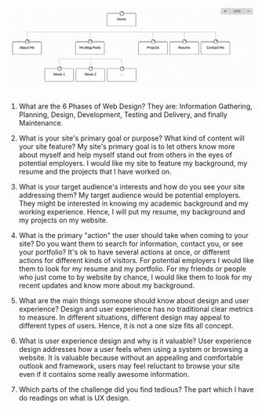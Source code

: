 ![Image of my site map](imgs/site-map.png)

1. What are the 6 Phases of Web Design?
They are: Information Gathering, Planning, Design, Development, Testing and Delivery, and finally Maintenance.

2. What is your site's primary goal or purpose? What kind of content will your site feature?
My site's primary goal is to let others know more about myself and help myself stand out from others in the eyes of potential employers. I would like my site to feature my background, my resume and the projects that I have worked on.

3. What is your target audience's interests and how do you see your site addressing them?
My target audience would be potential employers. They might be interested in knowing my academic background and my working experience. Hence, I will put my resume, my background and my projects on my website.

4. What is the primary "action" the user should take when coming to your site? Do you want them to search for information, contact you, or see your portfolio? It's ok to have several actions at once, or different actions for different kinds of visitors.
For potential employers I would like them to look for my resume and my portfolio. For my friends or people who just come to by website by chance, I would like them to look for my recent updates and know more about my background.

5. What are the main things someone should know about design and user experience?
Design and user experience has no traditional clear metrics to measure. In different situations, different design may appeal to different types of users. Hence, it is not a one size fits all concept.

6. What is user experience design and why is it valuable?
User experience design addresses how a user feels when using a system or browsing a website. It is valuable because without an appealing and comfortable outlook and framework, users may feel reluctant to browse your site even if it contains some really awesome information.

7. Which parts of the challenge did you find tedious?
The part which I have do readings on what is UX design.